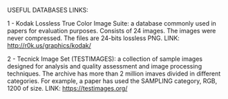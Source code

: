 USEFUL DATABASES LINKS:

1 - Kodak Lossless True Color Image Suite: a database commonly used in
papers for evaluation purposes. Consists of 24 images. The images were never
compressed. The files are 24-bits lossless PNG.
LINK: http://r0k.us/graphics/kodak/

2 - Tecnick Image Set (TESTIMAGES): a collection of sample images designed for
analysis and quality assessment and image processing techniques. The archive
has more than 2 million imaves divided in different categories. For example, a
paper has used the SAMPLING category, RGB, 1200 of size.
LINK: https://testimages.org/
